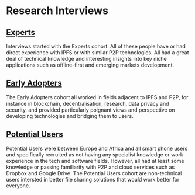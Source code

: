 # Research Interviews

## [Experts][1]

Interviews started with the Experts cohort. All of these people have or had direct experience with IPFS or with similar P2P technologies. All had a great deal of technical knowledge and interesting insights into key niche applications such as offline-first and emerging markets development.

## [Early Adopters][2]

The Early Adopters cohort all worked in fields adjacent to IPFS and P2P, for instance in blockchain, decentralisation, research, data privacy and security, and provided particularly poignant views and perspective on developing technologies and bridging them to users.

## [Potential Users][3]

Potential Users were between Europe and Africa and all smart phone users and specifically recruited as not having any specialist knowledge or work experience in the tech and software fields. However, all had at least some knowledge or passing familiarity with P2P and cloud services such as Dropbox and Google Drive. The Potential Users cohort are non-technical users intersted in better file sharing solutions that would work better for everyone.

[1]:	experts/
[2]:	early-adopters-1/
[3]:	potential-users/